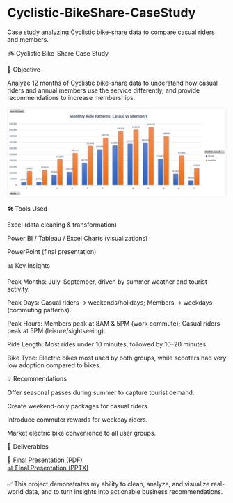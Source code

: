 # Cyclistic-BikeShare-CaseStudy
Case study analyzing Cyclistic bike-share data to compare casual riders and members.

🚲 Cyclistic Bike-Share Case Study

📌 Objective

Analyze 12 months of Cyclistic bike-share data to understand how casual riders and annual members use the service differently, and provide recommendations to increase memberships.


![Monthly Ride Patterns - Casual vs Members](Monthly%20Ride%20Patterns-Casual%20vs%20Members.png)

🛠️ Tools Used

Excel (data cleaning & transformation)

Power BI / Tableau / Excel Charts (visualizations)

PowerPoint (final presentation)

📊 Key Insights

Peak Months: July–September, driven by summer weather and tourist activity.

Peak Days: Casual riders → weekends/holidays; Members → weekdays (commuting patterns).

Peak Hours: Members peak at 8AM & 5PM (work commute); Casual riders peak at 5PM (leisure/sightseeing).

Ride Length: Most rides under 10 minutes, followed by 10–20 minutes.

Bike Type: Electric bikes most used by both groups, while scooters had very low adoption compared to bikes.

💡 Recommendations

Offer seasonal passes during summer to capture tourist demand.

Create weekend-only packages for casual riders.

Introduce commuter rewards for weekday riders.

Market electric bike convenience to all user groups.

📂 Deliverables

[📄 Final Presentation (PDF)](./Cyclistic_Case_Study.pdf)  
[📊 Final Presentation (PPTX)](./Cyclistic_Case_Study.pptx)


✅ This project demonstrates my ability to clean, analyze, and visualize real-world data, and to turn insights into actionable business recommendations.
